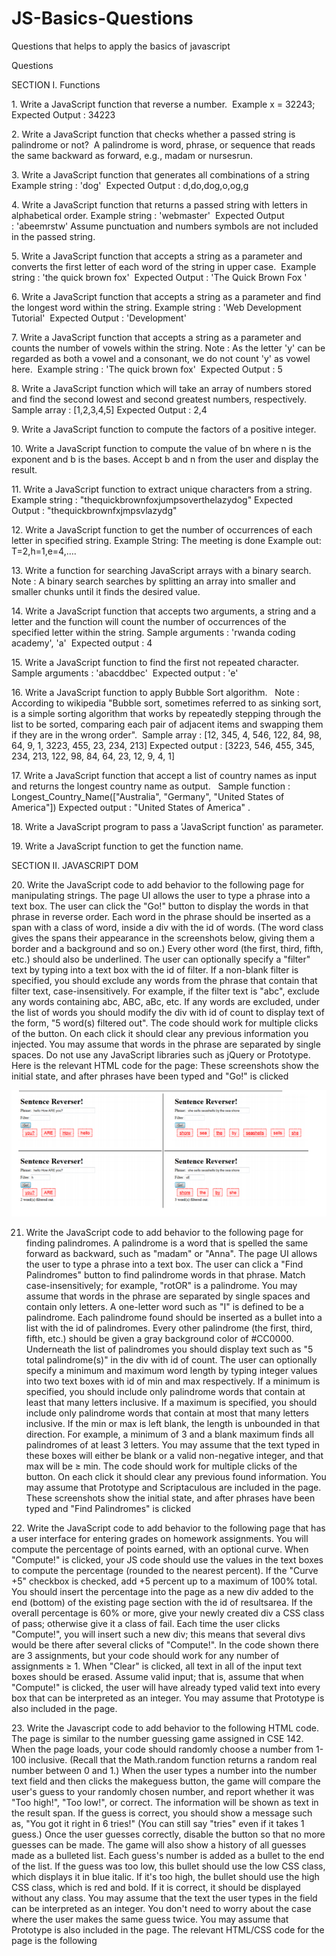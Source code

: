 # JS-Basics-Questions
Questions that helps to apply the basics of javascript

Questions

SECTION I. Functions

1. Write a JavaScript function that reverse a number.  
Example x = 32243;
Expected Output : 34223 

2. Write a JavaScript function that checks whether a passed string is palindrome or not?  
A palindrome is word, phrase, or sequence that reads the same backward as forward, e.g., madam or nursesrun.

3. Write a JavaScript function that generates all combinations of a string 
Example string : 'dog' 
Expected Output : d,do,dog,o,og,g 

4. Write a JavaScript function that returns a passed string with letters in alphabetical order.
 Example string : 'webmaster' 
Expected Output : 'abeemrstw'
Assume punctuation and numbers symbols are not included in the passed string.

5. Write a JavaScript function that accepts a string as a parameter and converts the first letter of each word of the string in upper case. 
 Example string : 'the quick brown fox' 
Expected Output : 'The Quick Brown Fox '

6. Write a JavaScript function that accepts a string as a parameter and find the longest word within the string. 
Example string : 'Web Development Tutorial' 
Expected Output : 'Development'

7. Write a JavaScript function that accepts a string as a parameter and counts the number of vowels within the string. 
Note : As the letter 'y' can be regarded as both a vowel and a consonant, we do not count 'y' as vowel here. 
Example string : 'The quick brown fox' 
Expected Output : 5

8. Write a JavaScript function which will take an array of numbers stored and find the second lowest and second greatest numbers, respectively.
 Sample array : [1,2,3,4,5]
Expected Output : 2,4 

9. Write a JavaScript function to compute the factors of a positive integer. 

10. Write a JavaScript function to compute the value of bn where n is the exponent and b is the bases. Accept b and n from the user and display the result.

11. Write a JavaScript function to extract unique characters from a string. Example string : "thequickbrownfoxjumpsoverthelazydog"
Expected Output : "thequickbrownfxjmpsvlazydg"

12. Write a JavaScript function to get the number of occurrences of each letter in specified string.
Example String: The meeting is done
Example out: T=2,h=1,e=4,….

 13. Write a function for searching JavaScript arrays with a binary search.
 Note : A binary search searches by splitting an array into smaller and smaller chunks until it finds the desired value.

14. Write a JavaScript function that accepts two arguments, a string and a letter and the function will count the number of occurrences of the specified letter within the string. 
Sample arguments : 'rwanda coding academy', 'a' 
Expected output : 4 

15. Write a JavaScript function to find the first not repeated character.
Sample arguments : 'abacddbec' 
Expected output : 'e' 

16. Write a JavaScript function to apply Bubble Sort algorithm.  
Note : According to wikipedia "Bubble sort, sometimes referred to as sinking sort, is a simple sorting algorithm that works by repeatedly stepping through the list to be sorted, comparing each pair of adjacent items and swapping them if they are in the wrong order". 
Sample array : [12, 345, 4, 546, 122, 84, 98, 64, 9, 1, 3223, 455, 23, 234, 213]
Expected output : [3223, 546, 455, 345, 234, 213, 122, 98, 84, 64, 23, 12, 9, 4, 1]

17. Write a JavaScript function that accept a list of country names as input and returns the longest country name as output.  
Sample function : Longest_Country_Name(["Australia", "Germany", "United States of America"])
Expected output : "United States of America" .

18. Write a JavaScript program to pass a 'JavaScript function' as parameter.  

19. Write a JavaScript function to get the function name. 

SECTION II. JAVASCRIPT DOM

20. Write the JavaScript code to add behavior to the following page for manipulating strings. The page UI allows the user to type a phrase into a text box. The user can click the "Go!" button to display the words in that phrase in reverse order. Each word in the phrase should be inserted as a span with a class of word, inside a div with the id of words. (The word class gives the spans their appearance in the screenshots below, giving them a border and a background and so on.) Every other word (the first, third, fifth, etc.) should also be underlined. The user can optionally specify a "filter" text by typing into a text box with the id of filter. If a non-blank filter is specified, you should exclude any words from the phrase that contain that filter text, case-insensitively. For example, if the filter text is "abc", exclude any words containing abc, ABC, aBc, etc. If any words are excluded, under the list of words you should modify the div with id of count to display text of the form, "5 word(s) filtered out". The code should work for multiple clicks of the button. On each click it should clear any previous information you injected. You may assume that words in the phrase are separated by single spaces. Do not use any JavaScript libraries such as jQuery or Prototype. Here is the relevant HTML code for the page: 
These screenshots show the initial state, and after phrases have been typed and "Go!" is clicked

![Alt text](image.png)


21. Write the JavaScript code to add behavior to the following page for finding palindromes. A palindrome is a word that is spelled the same forward as backward, such as "madam" or "Anna". The page UI allows the user to type a phrase into a text box. The user can click a "Find Palindromes" button to find palindrome words in that phrase. Match case-insensitively; for example, "rotOR" is a palindrome. You may assume that words in the phrase are separated by single spaces and contain only letters. A one-letter word such as "I" is defined to be a palindrome. Each palindrome found should be inserted as a bullet into a list with the id of palindromes. Every other palindrome (the first, third, fifth, etc.) should be given a gray background color of #CC0000. Underneath the list of palindromes you should display text such as "5 total palindrome(s)" in the div with id of count. The user can optionally specify a minimum and maximum word length by typing integer values into two text boxes with id of min and max respectively. If a minimum is specified, you should include only palindrome words that contain at least that many letters inclusive. If a maximum is specified, you should include only palindrome words that contain at most that many letters inclusive. If the min or max is left blank, the length is unbounded in that direction. For example, a minimum of 3 and a blank maximum finds all palindromes of at least 3 letters. You may assume that the text typed in these boxes will either be blank or a valid non-negative integer, and that max will be ≥ min. The code should work for multiple clicks of the button. On each click it should clear any previous found information. You may assume that Prototype and Scriptaculous are included in the page. 
These screenshots show the initial state, and after phrases have been typed and "Find Palindromes" is clicked

22. Write the JavaScript code to add behavior to the following page that has a user interface for entering grades on homework assignments. You will compute the percentage of points earned, with an optional curve. When "Compute!" is clicked, your JS code should use the values in the text boxes to compute the percentage (rounded to the nearest percent). If the "Curve +5" checkbox is checked, add +5 percent up to a maximum of 100% total. You should insert the percentage into the page as a new div added to the end (bottom) of the existing page section with the id of resultsarea. If the overall percentage is 60% or more, give your newly created div a CSS class of pass; otherwise give it a class of fail. Each time the user clicks "Compute!", you will insert such a new div; this means that several divs would be there after several clicks of "Compute!". In the code shown there are 3 assignments, but your code should work for any number of assignments ≥ 1. When "Clear" is clicked, all text in all of the input text boxes should be erased. Assume valid input; that is, assume that when "Compute!" is clicked, the user will have already typed valid text into every box that can be interpreted as an integer. You may assume that Prototype is also included in the page.


23. Write the Javascript code to add behavior to the following HTML code. The page is similar to the number guessing game assigned in CSE 142. When the page loads, your code should randomly choose a number from 1-100 inclusive. (Recall that the Math.random function returns a random real number between 0 and 1.) When the user types a number into the number text field and then clicks the makeguess button, the game will compare the user's guess to your randomly chosen number, and report whether it was "Too high!", "Too low!", or correct. The information will be shown as text in the result span. If the guess is correct, you should show a message such as, "You got it right in 6 tries!" (You can still say "tries" even if it takes 1 guess.) Once the user guesses correctly, disable the button so that no more guesses can be made. The game will also show a history of all guesses made as a bulleted list. Each guess's number is added as a bullet to the end of the list. If the guess was too low, this bullet should use the low CSS class, which displays it in blue italic. If it's too high, the bullet should use the high CSS class, which is red and bold. If it is correct, it should be displayed without any class. You may assume that the text the user types in the field can be interpreted as an integer. You don't need to worry about the case where the user makes the same guess twice. You may assume that Prototype is also included in the page. The relevant HTML/CSS code for the page is the following


